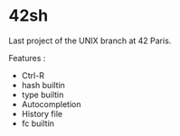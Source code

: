 # 42sh

Last project of the UNIX branch at 42 Paris.

Features :
- Ctrl-R
- hash builtin
- type builtin
- Autocompletion
- History file
- fc builtin
